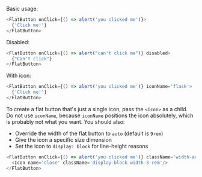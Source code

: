 Basic usage:

```js
<FlatButton onClick={() => alert('you clicked me')}>
  {'Click me!'}
</FlatButton>
```

Disabled:

```js
<FlatButton onClick={() => alert("can't click me")} disabled>
  {"Can't click"}
</FlatButton>
```

With icon:

```js
<FlatButton onClick={() => alert('you clicked me')} iconName='flask'>
  {'Click me!'}
</FlatButton>
```

To create a flat button that's just a single icon, pass the `<Icon>` as a child. Do not use `iconName`, because `iconName`  positions the icon absolutely, which is probably not what you want. You should also:

*   Override the width of the flat button to `auto` (default is `9rem`)
*   Give the icon a specific size dimension
*   Set the icon to `display: block` for line-height reasons

```js
<FlatButton onClick={() => alert('you clicked me')} className='width-auto'>
  <Icon name='close' className='display-block width-3-rem'/>
</FlatButton>
```
